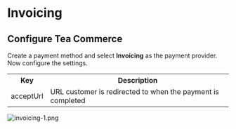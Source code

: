 # Invoicing

## Configure Tea Commerce

Create a payment method and select **Invoicing** as the payment provider. Now configure the settings.

<table>
	<tr>
		<th>Key</th>
		<th>Description</th>
	</tr>
	<tr>
		<td>acceptUrl</td>
		<td>URL customer is redirected to when the payment is completed</td>
	</tr>
</table>

![invoicing-1.png](/img/27a7e99-invoicing-1.png)
